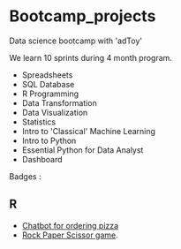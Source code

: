 # Bootcamp_projects

Data science bootcamp with 'adToy'
 
 We learn 10 sprints during 4 month program.
 
 - Spreadsheets
 - SQL Database
 - R Programming
 - Data Transformation
 - Data Visualization
 - Statistics
 - Intro to 'Classical' Machine Learning
 - Intro to Python
 - Essential Python for Data Analyst
 - Dashboard
 
 Badges :

## R
- [Chatbot for ordering pizza](https://github.com/Panpaphop/bootcamp_projects/blob/main/R/chatbot_pizza_shop.r)
- [Rock Paper Scissor game](https://github.com/Panpaphop/bootcamp_projects/blob/main/R/rock_paper_scissor.r/).
